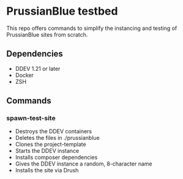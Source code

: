 # PrussianBlue testbed
This repo offers commands to simplify the instancing and testing of PrussianBlue sites from scratch.

## Dependencies

* DDEV 1.21 or later
* Docker
* ZSH

## Commands

### spawn-test-site

* Destroys the DDEV containers
* Deletes the files in ./prussianblue
* Clones the project-template
* Starts the DDEV instance
* Installs composer dependencies
* Gives the DDEV instance a random, 8-character name
* Installs the site via Drush